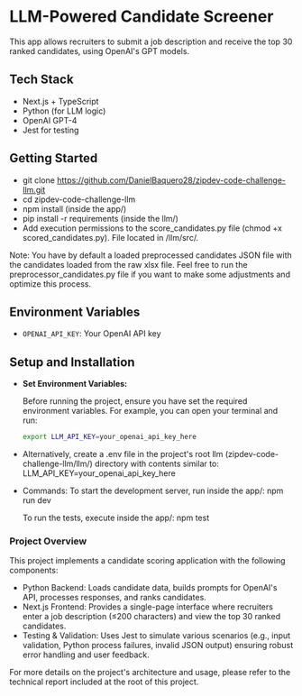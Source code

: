 # LLM-Powered Candidate Screener

This app allows recruiters to submit a job description and receive the top 30 ranked candidates, using OpenAI's GPT models.

## Tech Stack

- Next.js + TypeScript
- Python (for LLM logic)
- OpenAI GPT-4
- Jest for testing

## Getting Started
- git clone https://github.com/DanielBaquero28/zipdev-code-challenge-llm.git
- cd zipdev-code-challenge-llm
- npm install (inside the app/)
- pip install -r requirements (inside the llm/)
- Add execution permissions to the score_candidates.py file (chmod +x scored_candidates.py). File located in /llm/src/.

Note: You have by default a loaded preprocessed candidates JSON file with the candidates loaded from the raw xlsx file. Feel free to run the preprocessor_candidates.py file if you want to make some adjustments and optimize this process.

## Environment Variables
- `OPENAI_API_KEY`: Your OpenAI API key

## Setup and Installation

- **Set Environment Variables:**
  
  Before running the project, ensure you have set the required environment variables. For example, you can open your terminal and run:
  
  ```bash
  export LLM_API_KEY=your_openai_api_key_here

- Alternatively, create a .env file in the project's root llm (zipdev-code-challenge-llm/llm/) directory with contents similar to:
  LLM_API_KEY=your_openai_api_key_here

- Commands:
  To start the development server, run inside the app/:
  npm run dev

  To run the tests, execute inside the app/:
  npm test

### Project Overview

This project implements a candidate scoring application with the following components:

- Python Backend: Loads candidate data, builds prompts for OpenAI's API, processes responses, and ranks candidates.
- Next.js Frontend: Provides a single-page interface where recruiters enter a job description (≤200 characters) and view the top 30 ranked candidates.
- Testing & Validation: Uses Jest to simulate various scenarios (e.g., input validation, Python process failures, invalid JSON output) ensuring robust error handling and user feedback.

For more details on the project's architecture and usage, please refer to the technical report included at the root of this project.